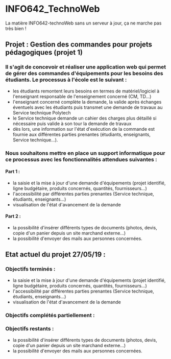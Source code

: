 # INFO642_TechnoWeb
La matière INFO642-technoWeb sans un serveur à jour, ça ne marche pas très bien !

## Projet : Gestion des commandes pour projets pédagogiques (projet 1)
### Il s'agit de concevoir et réaliser une application web qui permet de gérer des commandes d'équipements pour les besoins des étudiants. Le processus à l'école est le suivant :
- les étudiants remontent leurs besoins en termes de matériel/logiciel à l'enseignant responsable de l'enseignement concerné (CM, TD...)
- l'enseignant concerné complète la demande, la valide après échanges éventuels avec les étudiants puis transmet une demande de travaux au Service technique Polytech
- le Service technique demande un cahier des charges plus détaillé si nécessaire puis valide à son tour la demande de travaux
- dès lors, une information sur l'état d'exécution de la commande est fournie aux différentes parties prenantes (étudiants, enseignants, Service technique...).
### Nous souhaitons mettre en place un support informatique pour ce processus avec les fonctionnalités attendues suivantes :
#### Part 1 :
- la saisie et la mise à jour d'une demande d'équipements (projet identifié, ligne budgétaire, produits concernés, quantités, fournisseurs...)
- l'accessibilité par différentes parties prenantes (Service technique, étudiants, enseignants...)
- visualisation de l'état d'avancement de la demande
#### Part 2 :
- la possibilité d'insérer différents types de documents (photos, devis, copie d'un panier depuis un site marchand externe...)
- la possibilité d'envoyer des mails aux personnes concernées.
## Etat actuel du projet 27/05/19 :
### Objectifs terminés :
- la saisie et la mise à jour d'une demande d'équipements (projet identifié, ligne budgétaire, produits concernés, quantités, fournisseurs...)
- l'accessibilité par différentes parties prenantes (Service technique, étudiants, enseignants...)
- visualisation de l'état d'avancement de la demande
### Objectifs complétés partiellement :
### Objectifs restants :
- la possibilité d'insérer différents types de documents (photos, devis, copie d'un panier depuis un site marchand externe...)
- la possibilité d'envoyer des mails aux personnes concernées.

